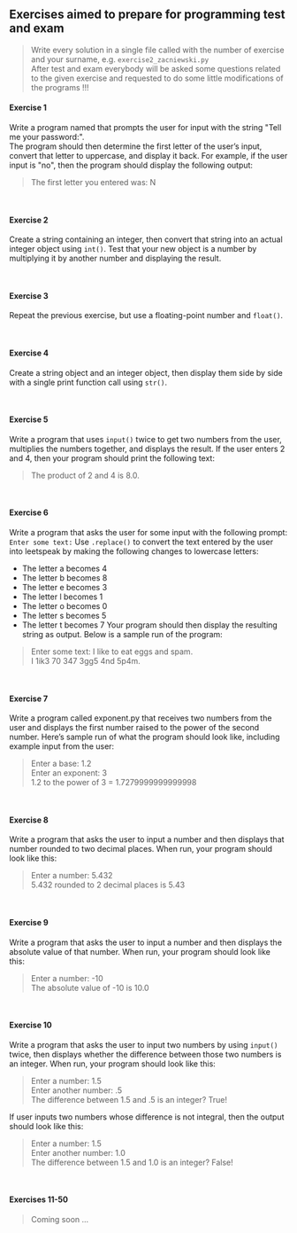 ## Exercises aimed to prepare for programming test and exam
> Write  every solution in a single file called with the number of exercise and your surname, e.g. `exercise2_zacniewski.py`  
> After test and exam everybody will be asked some questions related to the given exercise and requested to do some little modifications of the programs !!!

#### Exercise 1
Write a program named that prompts the user for input with the string "Tell me your password:".  
The program should then determine the first letter of the user’s input, convert that letter to uppercase, and display it back.
For example, if the user input is "no", then the program should display
the following output:
>The first letter you entered was: N

<br>

#### Exercise 2
Create a string containing an integer, then convert that string into
an actual integer object using `int()`. Test that your new object is
a number by multiplying it by another number and displaying the
result.

<br>

#### Exercise 3
Repeat the previous exercise, but use a floating-point number and
`float()`.


<br>

#### Exercise 4
Create a string object and an integer object, then display them side
by side with a single print function call using `str()`.

<br>

#### Exercise 5
Write a program that uses `input()` twice to get two numbers from
the user, multiplies the numbers together, and displays the result.
If the user enters 2 and 4, then your program should print the
following text:
> The product of 2 and 4 is 8.0.

<br>

#### Exercise 6
Write a program that asks the user for some input
with the following prompt: `Enter some text:`
Use `.replace()` to convert the text entered by the user into leetspeak
by making the following changes to lowercase letters:  
  - The letter a becomes 4
  - The letter b becomes 8
  - The letter e becomes 3
  - The letter l becomes 1
  - The letter o becomes 0
  - The letter s becomes 5
  - The letter t becomes 7
Your program should then display the resulting string as output. Below is a sample run of the program:
>Enter some text: I like to eat eggs and spam.  
>I 1ik3 70 347 3gg5 4nd 5p4m.  
 
<br>

#### Exercise 7

Write a program called exponent.py that receives two numbers from the
user and displays the first number raised to the power of the second
number.
Here’s sample run of what the program should look like, including
example input from the user:  
> Enter a base: 1.2  
> Enter an exponent: 3  
> 1.2 to the power of 3 = 1.7279999999999998

<br>

#### Exercise 8
Write a program that asks the user to input a number and then
displays that number rounded to two decimal places. When run,
your program should look like this:
>Enter a number: 5.432  
>5.432 rounded to 2 decimal places is 5.43  

<br>

#### Exercise 9
Write a program that asks the user to input a number and then
displays the absolute value of that number. When run, your
program should look like this:  
> Enter a number: -10  
> The absolute value of -10 is 10.0

<br>

#### Exercise 10
Write a program that asks the user to input two numbers by using
`input()` twice, then displays whether the difference between those
two numbers is an integer. When run, your program should look
like this:  
> Enter a number: 1.5  
>  Enter another number: .5  
> The difference between 1.5 and .5 is an integer? True!  

If user inputs two numbers whose difference is not integral,
then the output should look like this:  
> Enter a number: 1.5  
> Enter another number: 1.0  
> The difference between 1.5 and 1.0 is an integer? False! 

<br>

#### Exercises 11-50
> Coming soon ...